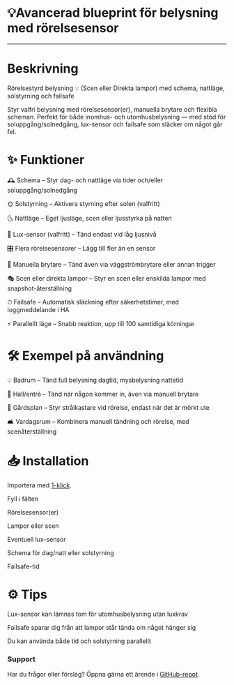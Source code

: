 # 💡Avancerad blueprint för belysning med rörelsesensor

---

# Beskrivning

Rörelsestyrd belysning 💡
(Scen eller Direkta lampor) med schema, nattläge, solstyrning och failsafe

Styr valfri belysning med rörelsesensor(er), manuella brytare och flexibla scheman.
Perfekt för både inomhus- och utomhusbelysning — med stöd för soluppgång/solnedgång, lux-sensor och failsafe som släcker om något går fel.

# ✨ Funktioner

🕰 Schema – Styr dag- och nattläge via tider och/eller soluppgång/solnedgång

🌞 Solstyrning – Aktivera styrning efter solen (valfritt)

🌜 Nattläge – Eget ljusläge, scen eller ljusstyrka på natten

🔆 Lux-sensor (valfritt) – Tänd endast vid låg ljusnivå

🎛 Flera rörelsesensorer – Lägg till fler än en sensor

🔌 Manuella brytare – Tänd även via väggströmbrytare eller annan trigger

🎭 Scen eller direkta lampor – Styr en scen eller enskilda lampor med snapshot-återställning

⏱ Failsafe – Automatisk släckning efter säkerhetstimer, med loggmeddelande i HA

⚡ Parallellt läge – Snabb reaktion, upp till 100 samtidiga körningar

# 🛠 Exempel på användning

💡 Badrum – Tänd full belysning dagtid, mysbelysning nattetid

🚪 Hall/entré – Tänd när någon kommer in, även via manuell brytare

🌲 Gårdsplan – Styr strålkastare vid rörelse, endast när det är mörkt ute

🛋 Vardagsrum – Kombinera manuell tändning och rörelse, med scenåterställning

# 📥 Installation

Importera med [1-klick](https://my.home-assistant.io/redirect/blueprint_import?blueprint_url=https://raw.githubusercontent.com/razzietheman/Avancerad-blueprint-for-belysning/main/Tand_slack_blueprint.yaml).

Fyll i fälten

Rörelsesensor(er)

Lampor eller scen

Eventuell lux-sensor

Schema för dag/natt eller solstyrning

Failsafe-tid

# ⚙ Tips
Lux-sensor kan lämnas tom för utomhusbelysning utan luxkrav

Failsafe sparar dig från att lampor står tända om något hänger sig

Du kan använda både tid och solstyrning parallellt

### Support  
Har du frågor eller förslag? Öppna gärna ett ärende i [GitHub-repot](https://github.com/razzietheman/Avancerad-blueprint-for-belysning).